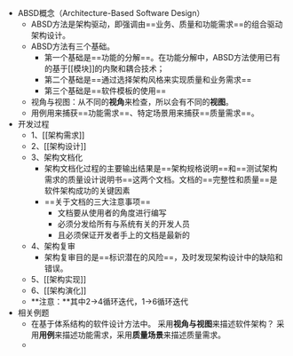 - ABSD概念（Architecture-Based Software Design）
	- ABSD方法是架构驱动，即强调由==业务、质量和功能需求==的组合驱动架构设计。
	- ABSD方法有三个基础。
		- 第一个基础是==功能的分解==。在功能分解中，ABSD方法使用已有的基于[[模块]]的内聚和耦合技术；
		- 第二个基础是==通过选择架构风格来实现质量和业务需求==
		- 第三个基础是==软件模板的使用==
	- 视角与视图：从不同的**视角**来检查，所以会有不同的**视图**。
	- 用例用来捕获==功能需求==、特定场景用来捕获==质量需求==。
- 开发过程
	- 1、[[架构需求]]
	- 2、[[架构设计]]
	- 3、架构文档化
		- 架构文档化过程的主要输出结果是==架构规格说明==和==测试架构需求的质量设计说明书==这两个文档。文档的==完整性和质量==是软件架构成功的关键因素
		- ==关于文档的三大注意事项==
			- 文档要从使用者的角度进行编写
			- 必须分发给所有与系统有关的开发人员
			- 且必须保证开发者手上的文档是最新的
	- 4、架构复审
		- 架构复审目的是==标识潜在的风险==，及时发现架构设计中的缺陷和错误。
	- 5、[[架构实现]]
	- 6、[[架构演化]]
	- **注意：**其中2->4循环迭代，1->6循环迭代
- 相关例题
	- 在基于体系结构的软件设计方法中。 采用**视角与视图**来描述软件架构？ 采用**用例**来描述功能需求，采用**质量场景**来描述质量需求。
	-